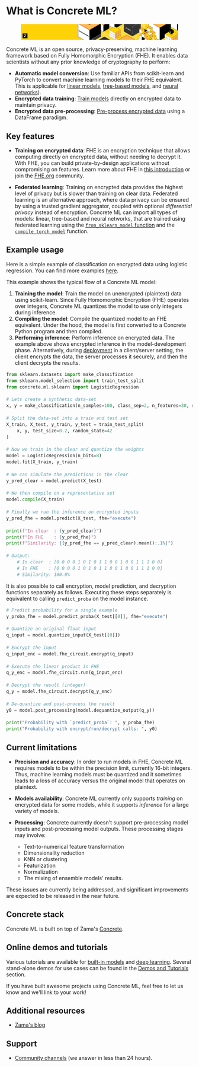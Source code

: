 # What is Concrete ML?

<figure><img src="../.gitbook/assets/doc_header_CML.png" alt=""><figcaption></figcaption></figure>

Concrete ML is an open source, privacy-preserving, machine learning framework based on Fully Homomorphic Encryption (FHE). It enables data scientists without any prior knowledge of cryptography to perform:

- **Automatic model conversion**: Use familiar APIs from scikit-learn and PyTorch to convert machine learning models to their FHE equivalent. This is applicable for [linear models](../built-in-models/linear.md), [tree-based models](../built-in-models/tree.md), and [neural networks](../built-in-models/neural-networks.md)).
- **Encrypted data training**: [Train models](../built-in-models/training.md) directly on encrypted data to maintain privacy.
- **Encrypted data pre-processing**: [Pre-process encrypted data](../built-in-models/encrypted_dataframe.md) using a DataFrame paradigm.

## Key features

- **Training on encrypted data**: FHE is an encryption technique that allows computing directly on encrypted data, without needing to decrypt it. With FHE, you can build private-by-design applications without compromising on features. Learn more about FHE in [this introduction](https://www.zama.ai/post/tfhe-deep-dive-part-1) or join the [FHE.org](https://fhe.org) community.

- **Federated learning**: Training on encrypted data provides the highest level of privacy but is slower than training on clear data. Federated learning is an alternative approach, where data privacy can be ensured by using a trusted gradient aggregator, coupled with optional _differential privacy_ instead of encryption. Concrete ML can import all types of models: linear, tree-based and neural networks, that are trained using federated learning using the [`from_sklearn_model` function](../built-in-models/linear.md#pre-trained-models) and the [`compile_torch_model`](../deep-learning/torch_support.md) function.

## Example usage

Here is a simple example of classification on encrypted data using logistic regression. You can find more examples [here](../tutorials/ml_examples.md).

This example shows the typical flow of a Concrete ML model:

1. **Training the model**: Train the model on unencrypted (plaintext) data using scikit-learn. Since Fully Homomorphic Encryption (FHE) operates over integers, Concrete ML quantizes the model to use only integers during inference.
1. **Compiling the model**: Compile the quantized model to an FHE equivalent. Under the hood, the model is first converted to a Concrete Python program and then compiled.
1. **Performing inference**: Perform inference on encrypted data. The example above shows encrypted inference in the model-development phase. Alternatively, during [deployment](cloud.md) in a client/server setting, the client encrypts the data, the server processes it securely, and then the client decrypts the results.

```python
from sklearn.datasets import make_classification
from sklearn.model_selection import train_test_split
from concrete.ml.sklearn import LogisticRegression

# Lets create a synthetic data-set
x, y = make_classification(n_samples=100, class_sep=2, n_features=30, random_state=42)

# Split the data-set into a train and test set
X_train, X_test, y_train, y_test = train_test_split(
    x, y, test_size=0.2, random_state=42
)

# Now we train in the clear and quantize the weights
model = LogisticRegression(n_bits=8)
model.fit(X_train, y_train)

# We can simulate the predictions in the clear
y_pred_clear = model.predict(X_test)

# We then compile on a representative set
model.compile(X_train)

# Finally we run the inference on encrypted inputs
y_pred_fhe = model.predict(X_test, fhe="execute")

print(f"In clear  : {y_pred_clear}")
print(f"In FHE    : {y_pred_fhe}")
print(f"Similarity: {(y_pred_fhe == y_pred_clear).mean():.1%}")

# Output:
    # In clear  : [0 0 0 0 1 0 1 0 1 1 0 0 1 0 0 1 1 1 0 0]
    # In FHE    : [0 0 0 0 1 0 1 0 1 1 0 0 1 0 0 1 1 1 0 0]
    # Similarity: 100.0%
```

It is also possible to call encryption, model prediction, and decryption functions separately as follows. Executing these steps separately is equivalent to calling `predict_proba` on the model instance.

<!--pytest-codeblocks:cont-->

```python
# Predict probability for a single example
y_proba_fhe = model.predict_proba(X_test[[0]], fhe="execute")

# Quantize an original float input
q_input = model.quantize_input(X_test[[0]])

# Encrypt the input
q_input_enc = model.fhe_circuit.encrypt(q_input)

# Execute the linear product in FHE 
q_y_enc = model.fhe_circuit.run(q_input_enc)

# Decrypt the result (integer)
q_y = model.fhe_circuit.decrypt(q_y_enc)

# De-quantize and post-process the result
y0 = model.post_processing(model.dequantize_output(q_y))

print("Probability with `predict_proba`: ", y_proba_fhe)
print("Probability with encrypt/run/decrypt calls: ", y0)
```

## Current limitations

- **Precision and accuracy**: In order to run models in FHE, Concrete ML requires models to be within the precision limit, currently 16-bit integers. Thus, machine learning models must be quantized and it sometimes leads to a loss of accuracy versus the original model that operates on plaintext.

- **Models availability**: Concrete ML currently only supports _training_ on encrypted data for some models, while it supports _inference_ for a large variety of models.

- **Processing**: Concrete currently doesn't support pre-processing model inputs and post-processing model outputs. These processing stages may involve:

  - Text-to-numerical feature transformation
  - Dimensionality reduction
  - KNN or clustering
  - Featurization
  - Normalization
  - The mixing of ensemble models' results.

These issues are currently being addressed, and significant improvements are expected to be released in the near future.

## Concrete stack

Concrete ML is built on top of Zama's [Concrete](https://github.com/zama-ai/concrete).

## Online demos and tutorials

Various tutorials are available for [built-in models](../tutorials/ml_examples.md) and [deep learning](../tutorials/dl_examples.md). Several stand-alone demos for use cases can be found in the [Demos and Tutorials](../tutorials/showcase.md) section.

If you have built awesome projects using Concrete ML, feel free to let us know and we'll link to your work!

## Additional resources

- [Zama's blog](https://www.zama.ai/blog)

## Support

- [Community channels](https://zama.ai/community-channels) (we answer in less than 24 hours).
